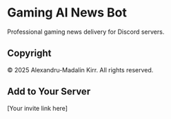 # Gaming AI News Bot

Professional gaming news delivery for Discord servers.

## Copyright
© 2025 Alexandru-Madalin Kirr. All rights reserved.

## Add to Your Server
[Your invite link here]
